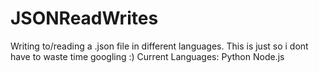 # JSONReadWrites
Writing to/reading a .json file in different languages.
This is just so i dont have to waste time googling :)
Current Languages:
Python
Node.js
